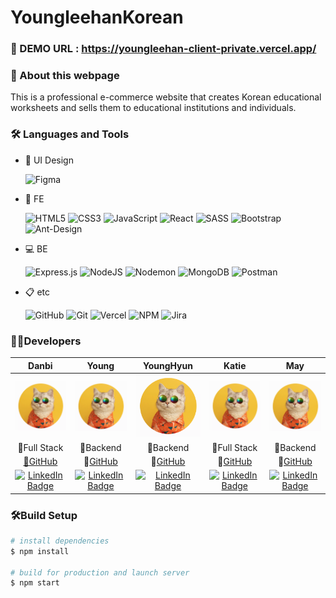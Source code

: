 # YoungleehanKorean

### 🔗 DEMO URL : https://youngleehan-client-private.vercel.app/

### 📣 About this webpage

This is a professional e-commerce website that creates Korean educational worksheets and sells them to educational institutions and individuals.

### 🛠️ Languages and Tools

-   🎨 UI Design

    ![Figma](https://img.shields.io/badge/figma-%23F24E1E.svg?style=for-the-badge&logo=figma&logoColor=white)

-   🔮 FE

    ![HTML5](https://img.shields.io/badge/html5-%23E34F26.svg?style=for-the-badge&logo=html5&logoColor=white)
    ![CSS3](https://img.shields.io/badge/css3-%231572B6.svg?style=for-the-badge&logo=css3&logoColor=white)
    ![JavaScript](https://img.shields.io/badge/JavaScript-%23F7DF1E.svg?style=for-the-badge&logo=javascript&logoColor=black)
    ![React](https://img.shields.io/badge/React-%2361DAFB.svg?style=for-the-badge&logo=react&logoColor=black)
    ![SASS](https://img.shields.io/badge/SASS-hotpink.svg?style=for-the-badge&logo=SASS&logoColor=white)
    ![Bootstrap](https://img.shields.io/badge/bootstrap-%238511FA.svg?style=for-the-badge&logo=bootstrap&logoColor=white)
    ![Ant-Design](https://img.shields.io/badge/-AntDesign-%230170FE?style=for-the-badge&logo=ant-design&logoColor=white)

-   💻 BE

    ![Express.js](https://img.shields.io/badge/express.js-%23404d59.svg?style=for-the-badge&logo=express&logoColor=%2361DAFB)
    ![NodeJS](https://img.shields.io/badge/node.js-6DA55F?style=for-the-badge&logo=node.js&logoColor=white)
    ![Nodemon](https://img.shields.io/badge/NODEMON-%23323330.svg?style=for-the-badge&logo=nodemon&logoColor=%BBDEAD)
    ![MongoDB](https://img.shields.io/badge/MongoDB-%2347A248.svg?style=for-the-badge&logo=mongodb&logoColor=black)
    ![Postman](https://img.shields.io/badge/Postman-FF6C37?style=for-the-badge&logo=postman&logoColor=white)

-   📋 etc

    ![GitHub](https://img.shields.io/badge/github-%23121011.svg?style=for-the-badge&logo=github&logoColor=white)
    ![Git](https://img.shields.io/badge/Git-%23F05032.svg?style=for-the-badge&logo=git&logoColor=white)
    ![Vercel](https://img.shields.io/badge/vercel-%23000000.svg?style=for-the-badge&logo=vercel&logoColor=white)
    ![NPM](https://img.shields.io/badge/NPM-%23CB3837.svg?style=for-the-badge&logo=npm&logoColor=white)
    ![Jira](https://img.shields.io/badge/jira-%230A0FFF.svg?style=for-the-badge&logo=jira&logoColor=white)

<!-- <hr/> -->

### 👩‍💻Developers

|                                                                                      Danbi                                                                                       |                                                                                       Young                                                                                        |                                                                                           YoungHyun                                                                                            |                                                                                            Katie                                                                                             |                                                                                      May                                                                                       |
| :------------------------------------------------------------------------------------------------------------------------------------------------------------------------------: | :--------------------------------------------------------------------------------------------------------------------------------------------------------------------------------: | :--------------------------------------------------------------------------------------------------------------------------------------------------------------------------------------------: | :------------------------------------------------------------------------------------------------------------------------------------------------------------------------------------------: | :----------------------------------------------------------------------------------------------------------------------------------------------------------------------------: |
|                                                                        ![단비](./images/youngleehan.png)                                                                         |                                                                          ![영](./images/youngleehan.png)                                                                           |                                                                               ![영현](./images/youngleehan.png)                                                                                |                                                                             ![케이티](./images/youngleehan.png)                                                                              |                                                                       ![혜연](./images/youngleehan.png)                                                                        |
|                                                                                   🏅Full Stack                                                                                   |                                                                                     🏅Backend                                                                                      |                                                                                           🏅Backend                                                                                            |                                                                                         🏅Full Stack                                                                                         |                                                                                   🏅Backend                                                                                    |
|                                                                    [📌GitHub](https://github.com/sweetrain05)                                                                    |                                                                     📌[GitHub](https://github.com/YoungSong99)                                                                     |                                                                   📌[GitHub](https://www.linkedin.com/in/younghyun-lee-yhl/)                                                                   |                                                                         📌[GitHub](https://github.com/katiesangpark)                                                                         |                                                                  📌[GitHub](https://github.com/MayHyeyeonKim)                                                                  |
| [![LinkedIn Badge](http://img.shields.io/badge/-LinkedIn-0072b1?style=flat&logo=linkedin&link=https://www.linkedin.com/in/danbi-choi/)](https://www.linkedin.com/in/danbi-choi/) | [![LinkedIn Badge](http://img.shields.io/badge/-LinkedIn-0072b1?style=flat&logo=linkedin&link=https://www.linkedin.com/in/youngsong01/)](https://www.linkedin.com/in/youngsong01/) | [![LinkedIn Badge](http://img.shields.io/badge/-LinkedIn-0072b1?style=flat&logo=linkedin&link=https://www.linkedin.com/in/younghyun-lee-yhl/)](https://www.linkedin.com/in/younghyun-lee-yhl/) | [![LinkedIn Badge](http://img.shields.io/badge/-LinkedIn-0072b1?style=flat&logo=linkedin&link=https://www.linkedin.com/in/katieisinseattle/)](https://www.linkedin.com/in/katieisinseattle/) | [![LinkedIn Badge](http://img.shields.io/badge/-LinkedIn-0072b1?style=flat&logo=linkedin&link=https://www.linkedin.com/in/hykim-may/)](https://www.linkedin.com/in/hykim-may/) |

### 🛠️Build Setup

```bash
# install dependencies
$ npm install

# build for production and launch server
$ npm start
```
